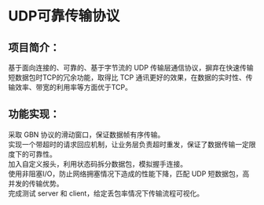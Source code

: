 # UDP可靠传输协议
## 项目简介：
基于面向连接的、可靠的、基于字节流的 UDP 传输层通信协议，摒弃在快速传输短数据包时TCP的冗余功能，取得比 TCP 通讯更好的效果，在数据的实时性、传输效率、带宽的利用率等方面优于TCP。
## 功能实现：
   采取 GBN 协议的滑动窗口，保证数据帧有序传输。  
   实现一个带超时的请求回应机制，让业务层负责超时重发，保证了数据传输一定限度下的可靠性。  
   加入自定义报头，利用状态码拆分数据包，模拟握手连接。  
   使用非阻塞I/O，防止网络拥塞情况下造成的性能下降，匹配 UDP 短数据包，高并发的传输优势。  
   完成测试 server 和 client，给定丢包率情况下传输流程可视化。
